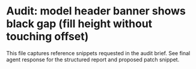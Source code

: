 # Audit: model header banner shows black gap (fill height without touching offset)

This file captures reference snippets requested in the audit brief. See final agent response for the structured report and proposed patch snippet.
